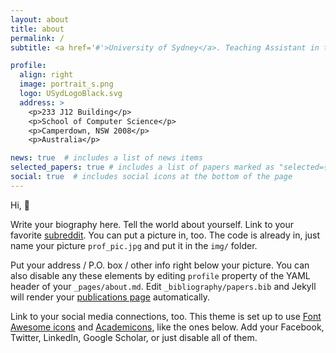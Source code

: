 ```yaml
---
layout: about
title: about
permalink: /
subtitle: <a href='#'>University of Sydney</a>. Teaching Assistant in the school of Computer Science.

profile:
  align: right
  image: portrait_s.png
  logo: USydLogoBlack.svg
  address: >
    <p>233 J12 Building</p>
    <p>School of Computer Science</p>
    <p>Camperdown, NSW 2008</p>
    <p>Australia</p>

news: true  # includes a list of news items
selected_papers: true # includes a list of papers marked as "selected={true}"
social: true  # includes social icons at the bottom of the page
---
```


Hi, 👋

Write your biography here. Tell the world about yourself. Link to your favorite [subreddit](http://reddit.com). You can put a picture in, too. The code is already in, just name your picture `prof_pic.jpg` and put it in the `img/` folder.

Put your address / P.O. box / other info right below your picture. You can also disable any these elements by editing `profile` property of the YAML header of your `_pages/about.md`. Edit `_bibliography/papers.bib` and Jekyll will render your [publications page](/al-folio/publications/) automatically.

Link to your social media connections, too. This theme is set up to use [Font Awesome icons](http://fortawesome.github.io/Font-Awesome/) and [Academicons](https://jpswalsh.github.io/academicons/), like the ones below. Add your Facebook, Twitter, LinkedIn, Google Scholar, or just disable all of them.
